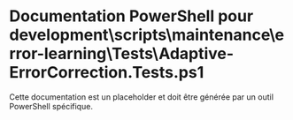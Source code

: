 # Documentation PowerShell pour development\scripts\maintenance\error-learning\Tests\Adaptive-ErrorCorrection.Tests.ps1

Cette documentation est un placeholder et doit être générée par un outil PowerShell spécifique.
